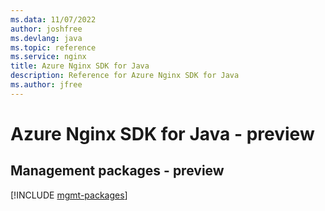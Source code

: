 ```yaml
---
ms.data: 11/07/2022
author: joshfree
ms.devlang: java
ms.topic: reference
ms.service: nginx
title: Azure Nginx SDK for Java
description: Reference for Azure Nginx SDK for Java
ms.author: jfree
---
```

# Azure Nginx SDK for Java - preview

## Management packages - preview
[!INCLUDE [mgmt-packages](nginx-mgmt-index.md)]